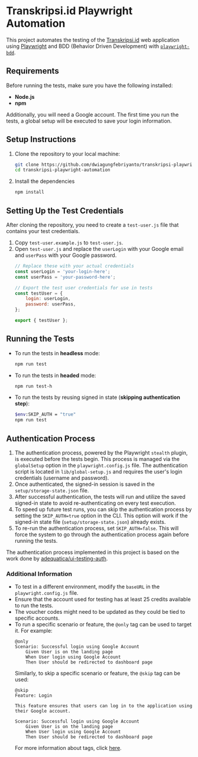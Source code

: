 # Transkripsi.id Playwright Automation

This project automates the testing of the [Transkripsi.id](https://transkripsi.id/) web application using [Playwright](https://playwright.dev/) and BDD (Behavior Driven Development) with [`playwright-bdd`](https://vitalets.github.io/playwright-bdd/#/).

## Requirements

Before running the tests, make sure you have the following installed:
- **Node.js**
- **npm**

Additionally, you will need a Google account. The first time you run the tests, a global setup will be executed to save your login information.

## Setup Instructions

1. Clone the repository to your local machine:
   ```bash
   git clone https://github.com/dwiagungfebriyanto/transkripsi-playwright-automation.git
   cd transkripsi-playwright-automation
   ```
2. Install the dependencies
    ```bash
    npm install
    ```

## Setting Up the Test Credentials

After cloning the repository, you need to create a `test-user.js` file that contains your test credentials. 

1. Copy `test-user.example.js` to `test-user.js`.
2. Open `test-user.js` and replace the `userLogin` with your Google email and `userPass` with your Google password.
    ```javascript
    // Replace these with your actual credentials
    const userLogin = 'your-login-here';
    const userPass = 'your-password-here';

    // Export the test user credentials for use in tests
    const testUser = {
        login: userLogin,
        password: userPass,
    };

    export { testUser };
    ```

## Running the Tests
- To run the tests in **headless** mode:
    ```bash
    npm run test
    ```
- To run the tests in **headed** mode:
    ```bash
    npm run test-h
    ```
- To run the tests by reusing signed in state (**skipping authentication step**):
    ```bash
    $env:SKIP_AUTH = "true"
    npm run test
    ```

## Authentication Process
1. The authentication process, powered by the Playwright `stealth` plugin, is executed before the tests begin. This process is managed via the `globalSetup` option in the `playwright.config.js` file. The authentication script is located in `lib/global-setup.js` and requires the user's login credentials (username and password).
2. Once authenticated, the signed-in session is saved in the `setup/storage-state.json` file.
3. After successful authentication, the tests will run and utilize the saved signed-in state to avoid re-authenticating on every test execution.
4. To speed up future test runs, you can skip the authentication process by setting the `SKIP_AUTH=true` option in the CLI. This option will work if the signed-in state file (`setup/storage-state.json`) already exists.
5. To re-run the authentication process, set `SKIP_AUTH=false`. This will force the system to go through the authentication process again before running the tests.

The authentication process implemented in this project is based on the work done by [adequatica/ui-testing-auth](https://github.com/adequatica/ui-testing-auth).

### Additional Information
- To test in a different environment, modify the `baseURL` in the `playwright.config.js` file.
- Ensure that the account used for testing has at least 25 credits available to run the tests.
- The voucher codes might need to be updated as they could be tied to specific accounts.
- To run a specific scenario or feature, the `@only` tag can be used to target it. For example:
    ```gherkin
    @only
    Scenario: Successful login using Google Account
        Given User is on the landing page
        When User login using Google Account
        Then User should be redirected to dashboard page
    ```
    Similarly, to skip a specific scenario or feature, the `@skip` tag can be used:
    ```gherkin
    @skip
    Feature: Login

    This feature ensures that users can log in to the application using 
    their Google account.

    Scenario: Successful login using Google Account
        Given User is on the landing page
        When User login using Google Account
        Then User should be redirected to dashboard page
    ```
    For more information about tags, click [here](https://vitalets.github.io/playwright-bdd/#/writing-features/special-tags).
